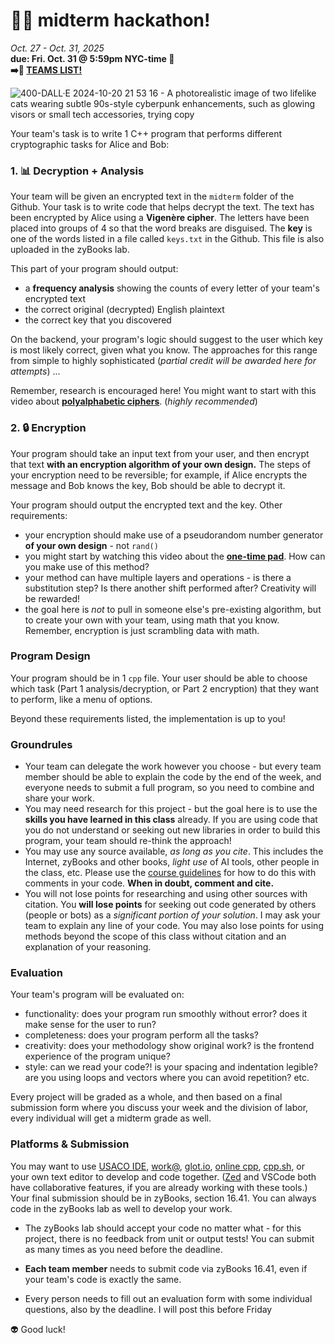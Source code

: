 # 🤖🔑 midterm hackathon! #

_Oct. 27 - Oct. 31, 2025_ \
**due: Fri. Oct. 31 @ 5:59pm NYC-time 🎃** \
**➡️👯 [TEAMS
LIST!](https://airtable.com/appNisQAaK2SV4aoi/shr78Ij1QAOiTCKPn/tblOhGY29sUGqhPVK)**

![400-DALL·E 2024-10-20 21 53 16 - A photorealistic image of two lifelike
cats wearing subtle 90s-style cyberpunk enhancements, such as glowing
visors or small tech accessories, trying
copy](https://github.com/user-attachments/assets/3ca3ff98-a328-4e57-9178-74dd71a9b028)

Your team's task is to write 1 C++ program that performs different
cryptographic tasks for Alice and Bob:

### 1. 📊 Decryption + Analysis

Your team will be given an encrypted text in the `midterm` folder of the
Github. Your task is to write code that helps decrypt the text. The text
has been encrypted by Alice using a **Vigenère cipher**. The letters have
been placed into groups of 4 so that the word breaks are disguised. The
**key** is one of the words listed in a file called `keys.txt` in the
Github. This file is also uploaded in the zyBooks lab.

This part of your program should output:
- a **frequency analysis** showing the counts of every letter of your team's encrypted text
- the correct original (decrypted) English plaintext
- the correct key that you discovered

On the backend, your program's logic should suggest to the user which key is most likely correct, given what you know.
The approaches for this range from simple to highly sophisticated (_partial credit will be awarded here for attempts_) ... 

Remember, research is encouraged here! You might want
to start with this video about [**polyalphabetic
ciphers**](https://www.youtube.com/watch?v=BgFJD7oCmDE&list=PLSQl0a2vh4HA50QhFIirlEZRXG4yjcoGM&index=7).
(_highly recommended_)

### 2. 🔒 Encryption

Your program should take an input text from your user, and then encrypt
that text **with an encryption algorithm of your own design.** The steps
of your encryption need to be reversible; for example, if Alice encrypts
the message and Bob knows the key, Bob should be able to decrypt it.

Your program should output the encrypted text and the key. Other
requirements:
- your encryption should make use of a pseudorandom number generator **of
your own design** - not `rand()`
- you might start by watching this video about the [**one-time
pad**](https://www.youtube.com/watch?v=FlIG3TvQCBQ&list=PLSQl0a2vh4HA50QhFIirlEZRXG4yjcoGM&index=9).
How can you make use of this method?
- your method can have multiple layers and operations - is there a
substitution step? Is there another shift performed after? Creativity will
be rewarded!
- the goal here is _not_ to pull in someone else's pre-existing algorithm,
but to create your own with your team, using math that you know. Remember,
encryption is just scrambling data with math.

### Program Design

Your program should be in 1 `cpp` file. Your user should be able to choose
which task (Part 1 analysis/decryption, or Part 2 encryption) that they
want to perform, like a menu of options.

Beyond these requirements listed, the implementation is up to you!

### Groundrules

- Your team can delegate the work however you choose - but every team
member should be able to explain the code by the end of the week, and
everyone needs to submit a full program, so you need to combine and share
your work.
- You may need research for this project - but the goal here is to use the
**skills you have learned in this class** already. If you are using code
that you do not understand or seeking out new libraries in order to build
this program, your team should re-think the approach!
- You may use any source available, _as long as you cite_. This includes
the Internet, zyBooks and other books, _light use_ of AI tools, other
people in the class, etc. Please use the [course
guidelines](https://github.com/mab253/cpp_fall25/blob/main/ai-citations.md)
for how to do this with comments in your code. **When in doubt, comment and cite.**
- You will not lose points for researching and using other sources with
citation. You **will lose points** for seeking out code generated by
others (people or bots) as a _significant portion of your solution_. I may
ask your team to explain any line of your code. You may also lose points
for using methods beyond the scope of this class without citation and an
explanation of your reasoning.

### Evaluation

Your team's program will be evaluated on:
- functionality: does your program run smoothly without error? does it
make sense for the user to run?
- completeness: does your program perform all the tasks?
- creativity: does your methodology show original work? is the frontend experience of the program unique?
- style: can we read your code?! is your spacing and indentation legible?
are you using loops and vectors where you can avoid repetition? etc.

Every project will be graded as a whole, and then based on a final
submission form where you discuss your week and the division of labor,
every individual will get a midterm grade as well.

### Platforms & Submission

You may want to use [USACO IDE](https://ide.usaco.guide/), [work@](https://workat.tech/), [glot.io](https://glot.io/new/cpp), [online cpp](https://www.online-cpp.com/), [cpp.sh](https://cpp.sh/), or your own text editor to develop and
code together. ([Zed](https://zed.dev/docs/collaboration) and VSCode both have collaborative features, if you are already working with these tools.)
Your final submission should be in zyBooks, section 16.41. You can always code in the zyBooks lab as well to develop your work.

- The zyBooks lab should accept your code no matter what - for this
project, there is no feedback from unit or output tests! You can submit as
many times as you need before the deadline.

- **Each team member** needs to submit code via zyBooks 16.41, even if
your team's code is exactly the same.
- Every person needs to fill out an evaluation form with some individual questions, also by the deadline. I will post this before Friday

👽 Good luck!

